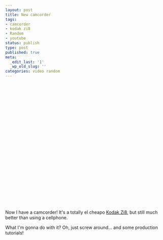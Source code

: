 ```yaml
---
layout: post
title: New camcorder
tags:
- camcorder
- kodak zi8
- Random
- youtube
status: publish
type: post
published: true
meta:
  _edit_last: '1'
  _wp_old_slug: ''
categories: video random
---
```

<object width="640" height="385"><param name="movie" value="http://www.youtube.com/v/YOTapPe645A?fs=1&amp;hl=en_US"></param><param name="allowFullScreen" value="true"></param><param name="allowscriptaccess" value="always"></param><embed src="http://www.youtube.com/v/YOTapPe645A?fs=1&amp;hl=en_US" type="application/x-shockwave-flash" allowscriptaccess="always" allowfullscreen="true" width="640" height="385"></embed></object>

Now I have a camcorder! It's a totally el cheapo <a href="http://www.google.com/search?sourceid=chrome&ie=UTF-8&q=Kodak+Zi8">Kodak Zi8</a>, but still much better than using a cellphone.

What I'm gonna do with it? Oh, just screw around... and some production tutorials!
